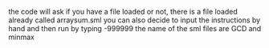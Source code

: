 the code will ask if you have a file loaded or not, there is a file loaded already called arraysum.sml
you can also decide to input the instructions by hand and then run by typing -999999
the name of the sml files are GCD and minmax
